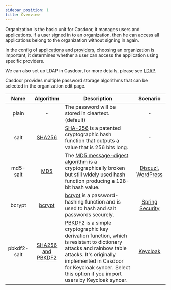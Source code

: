 ```yaml
---
sidebar_position: 1
title: Overview
---
```


Organization is the basic unit for Casdoor, it manages users and applications. If a user signed in to an organization, then he can access all applications belong to the organization without signing in again.

In the config of [applications](/docs/application/config) and [providers](/docs/provider/overview), choosing an organization is important, it determines whether a user can access the application using specific providers.

We can also set up LDAP in Casdoor, for more details, please see [LDAP](/docs/ldap/overview).

Casdoor provides multiple password storage algorithms that can be selected in the organization edit page.

|Name|Algorithm|Description|Scenario|
|:--:|:--:|--|:--:|
|plain|-|The password will be stored in cleartext. (default)|-|
|salt|[SHA256](https://github.com/casdoor/casdoor/blob/master/cred/sha256-salt.go)|[SHA-256](https://www.n-able.com/blog/sha-256-encryption) is a patented cryptographic hash function that outputs a value that is 256 bits long.|-|
|md5-salt|[MD5](https://github.com/casdoor/casdoor/blob/master/cred/md5-user-salt.go)|The [MD5 message-digest algorithm](https://en.wikipedia.org/wiki/MD5) is a cryptographically broken but still widely used hash function producing a 128-bit hash value. |[Discuz!](https://www.discuz.net/), [WordPress](https://stackoverflow.com/questions/1045988/what-type-of-hash-does-wordpress-use)|
|bcrypt|[bcrypt](https://github.com/casdoor/casdoor/blob/master/cred/bcrypt.go)|[bcrypt](https://en.wikipedia.org/wiki/Bcrypt) is a password-hashing function and is used to hash and salt passwords securely.|[Spring Security](https://www.baeldung.com/spring-security-5-default-password-encoder)|
|pbkdf2-salt|[SHA256 and PBKDF2](https://github.com/casdoor/casdoor/blob/master/cred/pbkdf2-salt.go)|[PBKDF2](https://en.wikipedia.org/wiki/PBKDF2) is a simple cryptographic key derivation function, which is resistant to dictionary attacks and rainbow table attacks. It's originally implemented in Casdoor for Keycloak syncer.  Select this option if you import users by Keycloak syncer.|[Keycloak](http://keycloak.org/)|